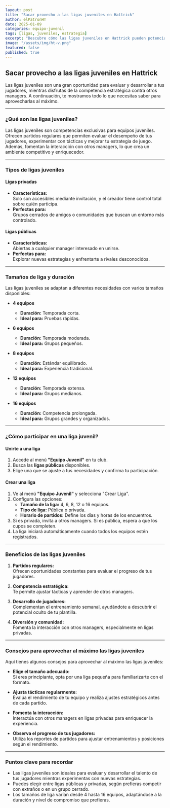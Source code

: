 ```yaml
---
layout: post
title: "Sacar provecho a las ligas juveniles en Hattrick"
author: elPatronHT
date: 2025-01-09
categories: equipo-juvenil
tags: [ligas, juveniles, estrategia]
excerpt: "Descubre cómo las ligas juveniles en Hattrick pueden potenciar el desarrollo de tu equipo."
image: "/assets/img/ht-v.png"
featured: false
published: true
---
```


## Sacar provecho a las ligas juveniles en Hattrick

Las ligas juveniles son una gran oportunidad para evaluar y desarrollar a tus jugadores, mientras disfrutas de la competencia estratégica contra otros managers. A continuación, te mostramos todo lo que necesitas saber para aprovecharlas al máximo.

---

### ¿Qué son las ligas juveniles?

Las ligas juveniles son competencias exclusivas para equipos juveniles. Ofrecen partidos regulares que permiten evaluar el desempeño de tus jugadores, experimentar con tácticas y mejorar tu estrategia de juego. Además, fomentan la interacción con otros managers, lo que crea un ambiente competitivo y enriquecedor.

---

### Tipos de ligas juveniles

#### Ligas privadas

- **Características:**  
  Solo son accesibles mediante invitación, y el creador tiene control total sobre quién participa.
- **Perfectas para:**  
  Grupos cerrados de amigos o comunidades que buscan un entorno más controlado.

#### Ligas públicas

- **Características:**  
  Abiertas a cualquier manager interesado en unirse.
- **Perfectas para:**  
  Explorar nuevas estrategias y enfrentarte a rivales desconocidos.

---

### Tamaños de liga y duración

Las ligas juveniles se adaptan a diferentes necesidades con varios tamaños disponibles:

- **4 equipos**
  - **Duración:** Temporada corta.
  - **Ideal para:** Pruebas rápidas.

- **6 equipos**
  - **Duración:** Temporada moderada.
  - **Ideal para:** Grupos pequeños.

- **8 equipos**
  - **Duración:** Estándar equilibrado.
  - **Ideal para:** Experiencia tradicional.

- **12 equipos**
  - **Duración:** Temporada extensa.
  - **Ideal para:** Grupos medianos.

- **16 equipos**
  - **Duración:** Competencia prolongada.
  - **Ideal para:** Grupos grandes y organizados.

---

### ¿Cómo participar en una liga juvenil?

#### Unirte a una liga

1. Accede al menú **"Equipo Juvenil"** en tu club.
2. Busca las **ligas públicas** disponibles.
3. Elige una que se ajuste a tus necesidades y confirma tu participación.

#### Crear una liga

1. Ve al menú **"Equipo Juvenil"** y selecciona "Crear Liga".
2. Configura las opciones:
   - **Tamaño de la liga:** 4, 6, 8, 12 o 16 equipos.
   - **Tipo de liga:** Pública o privada.
   - **Horario de partidos:** Define los días y horas de los encuentros.
3. Si es privada, invita a otros managers. Si es pública, espera a que los cupos se completen.
4. La liga iniciará automáticamente cuando todos los equipos estén registrados.

---

### Beneficios de las ligas juveniles

1. **Partidos regulares:**  
   Ofrecen oportunidades constantes para evaluar el progreso de tus jugadores.

2. **Competencia estratégica:**  
   Te permite ajustar tácticas y aprender de otros managers.

3. **Desarrollo de jugadores:**  
   Complementan el entrenamiento semanal, ayudándote a descubrir el potencial oculto de tu plantilla.

4. **Diversión y comunidad:**  
   Fomenta la interacción con otros managers, especialmente en ligas privadas.

---

### Consejos para aprovechar al máximo las ligas juveniles

Aquí tienes algunos consejos para aprovechar al máximo las ligas juveniles:

- **Elige el tamaño adecuado:**  
  Si eres principiante, opta por una liga pequeña para familiarizarte con el formato.

- **Ajusta tácticas regularmente:**  
  Evalúa el rendimiento de tu equipo y realiza ajustes estratégicos antes de cada partido.

- **Fomenta la interacción:**  
  Interactúa con otros managers en ligas privadas para enriquecer la experiencia.

- **Observa el progreso de tus jugadores:**  
  Utiliza los reportes de partidos para ajustar entrenamientos y posiciones según el rendimiento.

---

### Puntos clave para recordar

- Las ligas juveniles son ideales para evaluar y desarrollar el talento de tus jugadores mientras experimentas con nuevas estrategias.
- Puedes elegir entre ligas públicas y privadas, según prefieras competir con extraños o en un grupo cerrado.
- Los tamaños de liga varían desde 4 hasta 16 equipos, adaptándose a la duración y nivel de compromiso que prefieras.